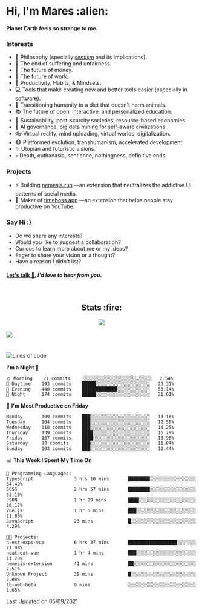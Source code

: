 <h1>Hi, I'm Mares :alien:</h1>

#### Planet Earth feels so strange to me.

### **Interests**

- 🌊 Philosophy (specially [_sentism_][sentismmedium] and its implications).
- 🎯 The end of suffering and unfairness.
- 💸 The future of money.
- 💼 The future of work.
- 🧠 Productivity, Habits, & Mindsets.
- 💻 Tools that make creating new and better tools easier (especially in software).
- 🥗 Transitioning humanity to a diet that doesn't harm animals.
- 📚 The future of open, interactive, and personalized education.
- 🌱 Sustainability, post-scarcity societies, resource-based economies.
- 🤖 AI governance, big data mining for self-aware civilizations.
- 👓 Virtual reality, mind uploading, virtual worlds, digitalization.
- 🐵 Platformed evolution, transhumanism, accelerated development.
- ✨ Utopian and futuristic visions.
- 💀 Death, euthanasia, sentience, nothingness, definitive ends.


### **Projects**

- ⚡ Building [nemesis.run](https://nemesis.run) —an extension that neutralizes the addictive UI patterns of social media.
- 💎 Maker of [timeboss.app](https://timeboss.app) —an extension that helps people stay productive on YouTube.


### **Say Hi :)**

- Do we share any interests?
- Would you like to suggest a collaboration?
- Curious to learn more about me or my ideas?
- Eager to share your vision or a thought?
- Have a reason I didn't list?

#### [Let's talk :wave:.](mailto:mareszhar@gmail.com) _I'd love to hear from you_.

[sentismmedium]: https://medium.com/@mareszhar/born-a-prisoner-a-reflection-about-life-its-struggles-and-a-plan-to-escape-d8566ce9b026

<br>

<h2 align="center">Stats :fire:</h2>

<div align="center">
  <img src="https://github-readme-streak-stats.herokuapp.com?user=mareszhar&theme=black-ice&hide_border=true&stroke=FFFFFF15&ring=DF8FFE&fire=DF8FFE&currStreakLabel=DF8FFE&background=1A232A&currStreakNum=86FFAB&dates=B1AAB3FF">
</div>

<!-- Add or remove this: &dates=B1AAB3FF at the end of the streak stats URL if they get bugged and aren't updating -->

<br>

<img src="https://activity-graph.herokuapp.com/graph?username=mareszhar&theme=nord&bg_color=00000000&color=979797&line=DF8FFE&point=00000000&area=true&hide_border=true">

<br>

<h1></h1>

<!--START_SECTION:waka-->
![Lines of code](https://img.shields.io/badge/From%20Hello%20World%20I%27ve%20Written-119142%20lines%20of%20code-blue)

**I'm a Night 🦉** 

```text
🌞 Morning    21 commits     ░░░░░░░░░░░░░░░░░░░░░░░░░   2.54% 
🌆 Daytime    193 commits    █████░░░░░░░░░░░░░░░░░░░░   23.31% 
🌃 Evening    440 commits    █████████████░░░░░░░░░░░░   53.14% 
🌙 Night      174 commits    █████░░░░░░░░░░░░░░░░░░░░   21.01%

```
📅 **I'm Most Productive on Friday** 

```text
Monday       109 commits    ███░░░░░░░░░░░░░░░░░░░░░░   13.16% 
Tuesday      104 commits    ███░░░░░░░░░░░░░░░░░░░░░░   12.56% 
Wednesday    118 commits    ███░░░░░░░░░░░░░░░░░░░░░░   14.25% 
Thursday     139 commits    ████░░░░░░░░░░░░░░░░░░░░░   16.79% 
Friday       157 commits    ████░░░░░░░░░░░░░░░░░░░░░   18.96% 
Saturday     98 commits     ███░░░░░░░░░░░░░░░░░░░░░░   11.84% 
Sunday       103 commits    ███░░░░░░░░░░░░░░░░░░░░░░   12.44%

```


📊 **This Week I Spent My Time On** 

```text
💬 Programming Languages: 
TypeScript               3 hrs 10 mins       ████████░░░░░░░░░░░░░░░░░   34.49% 
SCSS                     2 hrs 57 mins       ████████░░░░░░░░░░░░░░░░░   32.19% 
JSON                     1 hr 29 mins        ████░░░░░░░░░░░░░░░░░░░░░   16.17% 
Vue.js                   1 hr 5 mins         ███░░░░░░░░░░░░░░░░░░░░░░   11.86% 
JavaScript               23 mins             █░░░░░░░░░░░░░░░░░░░░░░░░   4.29%

🐱‍💻 Projects: 
n-ext-exps-vue           6 hrs 37 mins       ██████████████████░░░░░░░   71.98% 
neat-ext-vue             1 hr 4 mins         ███░░░░░░░░░░░░░░░░░░░░░░   11.78% 
nemesis-extension        41 mins             ██░░░░░░░░░░░░░░░░░░░░░░░   7.51% 
Unknown Project          39 mins             █░░░░░░░░░░░░░░░░░░░░░░░░   7.08% 
tb-web-beta              9 mins              ░░░░░░░░░░░░░░░░░░░░░░░░░   1.65%

```


 Last Updated on 05/09/2021
<!--END_SECTION:waka-->

